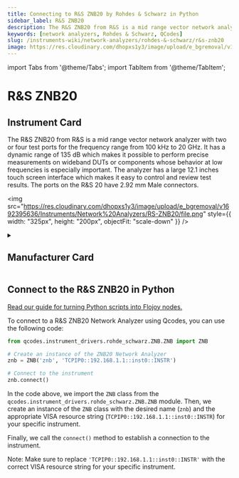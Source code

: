```yaml
---
title: Connecting to R&S ZNB20 by Rohdes & Schwarz in Python
sidebar_label: R&S ZNB20
description: The R&S ZNB20 from R&S is a mid range vector network analyzer with two or four test ports for the frequency range from 100 kHz to 20 GHz. It has a dynamic range of 135 dB which makes it possible to perform precise measurements on wideband DUTs or components whose behavior at low frequencies is especially important. The analyzer has a large 12.1 inches touch screen interface which makes it easy to control and review test results. The ports on the R&S 20 have 2.92 mm Male connectors.
keywords: [network analyzers, Rohdes & Schwarz, QCodes]
slug: /instruments-wiki/network-analyzers/rohdes-&-schwarz/r&s-znb20
image: https://res.cloudinary.com/dhopxs1y3/image/upload/e_bgremoval/v1692395636/Instruments/Network%20Analyzers/RS-ZNB20/file.png
---
```


import Tabs from '@theme/Tabs';
import TabItem from '@theme/TabItem';

# R&S ZNB20

## Instrument Card

<div className="flex">

<div>

The R&S ZNB20 from R&S is a mid range vector network analyzer with two or four test ports for the frequency range from 100 kHz to 20 GHz. It has a dynamic range of 135 dB which makes it possible to perform precise measurements on wideband DUTs or components whose behavior at low frequencies is especially important. The analyzer has a large 12.1 inches touch screen interface which makes it easy to control and review test results. The ports on the R&S 20 have 2.92 mm Male connectors.

</div>

<img src="https://res.cloudinary.com/dhopxs1y3/image/upload/e_bgremoval/v1692395636/Instruments/Network%20Analyzers/RS-ZNB20/file.png" style={{ width: "325px", height: "200px", objectFit: "scale-down" }} />

</div>

<details>
<summary><h2>Manufacturer Card</h2></summary>

<img src="https://res.cloudinary.com/dhopxs1y3/image/upload/e_bgremoval/v1692139604/Instruments/Vendor%20Logos/RohdeSchwarz.png" style={{ width: "100%", height: "170px",objectFit: "scale-down" }} />

Rohde & Schwarz GmbH & Co KG is an international electronics group specializing in the fields of electronic test equipment, broadcast & media, cybersecurity, radiomonitoring and radiolocation, and radiocommunication. <a href="https://www.rohde-schwarz.com/ca/home_48230.html">Website</a>.

<ul>
  <li>Headquarters: Munich, Germany</li>
  <li>Yearly Revenue (millions, USD): 2500.0</li>
</ul>
</details>

## Connect to the R&S ZNB20 in Python

[Read our guide for turning Python scripts into Flojoy nodes.](https://docs.flojoy.ai/custom-nodes/creating-custom-node/)
<Tabs>
<TabItem value="QCodes" label="QCodes">

To connect to a R&S ZNB20 Network Analyzer using Qcodes, you can use the following code:

```python
from qcodes.instrument_drivers.rohde_schwarz.ZNB.ZNB import ZNB

# Create an instance of the ZNB20 Network Analyzer
znb = ZNB('znb', 'TCPIP0::192.168.1.1::inst0::INSTR')

# Connect to the instrument
znb.connect()
```

In the code above, we import the `ZNB` class from the `qcodes.instrument_drivers.rohde_schwarz.ZNB.ZNB` module. Then, we create an instance of the `ZNB` class with the desired name (`znb`) and the appropriate VISA resource string (`TCPIP0::192.168.1.1::inst0::INSTR`) for your specific instrument.

Finally, we call the `connect()` method to establish a connection to the instrument.

Note: Make sure to replace `'TCPIP0::192.168.1.1::inst0::INSTR'` with the correct VISA resource string for your specific instrument.

</TabItem>
</Tabs>